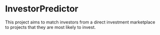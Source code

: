 # InvestorPredictor

This project aims to match investors from a direct investment marketplace to projects that they are most likely to invest.